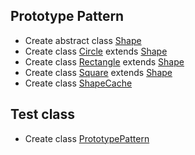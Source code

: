 ## Prototype Pattern
* Create abstract class [Shape](Shape.java)
* Create class [Circle](Circle.java) extends [Shape](Shape.java)
* Create class [Rectangle](Rectangle.java) extends [Shape](Shape.java)
* Create class [Square](Square.java) extends [Shape](Shape.java)
* Create class [ShapeCache](ShapeCache.java)

## Test class
* Create class [PrototypePattern](PrototypePattern.java)
